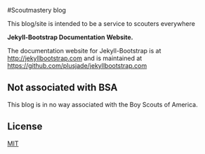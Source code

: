 #Scoutmastery blog

This blog/site is intended to be a service to scouters everywhere

**Jekyll-Bootstrap Documentation Website.**

The documentation website for Jekyll-Bootstrap is at <http://jekyllbootstrap.com> and is maintained at https://github.com/plusjade/jekyllbootstrap.com


## Not associated with BSA

This blog is in no way associated with the Boy Scouts of America.

## License

[MIT](http://opensource.org/licenses/MIT)

